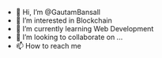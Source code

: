 - 👋 Hi, I’m @GautamBansall
- 👀 I’m interested in Blockchain
- 🌱 I’m currently learning Web Development
- 💞️ I’m looking to collaborate on ...
- 📫 How to reach me 

<!---
GautamBansall/GautamBansall is a ✨ special ✨ repository because its `README.md` (this file) appears on your GitHub profile.
You can click the Preview link to take a look at your changes.
--->
